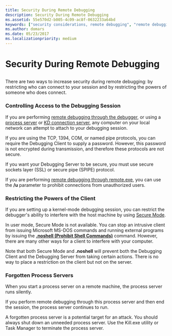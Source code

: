 ```yaml
---
title: Security During Remote Debugging
description: Security During Remote Debugging
ms.assetid: 55e570d2-b005-4c09-ac8f-0632233a64bd
keywords: ["security considerations, remote debugging", "remote debugging through remote.exe, security considerations", "remote debugging through the debugger, security considerations", "process server, security considerations"]
ms.author: domars
ms.date: 05/23/2017
ms.localizationpriority: medium
---
```


# Security During Remote Debugging


## <span id="ddk_security_during_remote_debugging_dbg"></span><span id="DDK_SECURITY_DURING_REMOTE_DEBUGGING_DBG"></span>


There are two ways to increase security during remote debugging: by restricting who can connect to your session and by restricting the powers of someone who does connect.

### <span id="controlling_access_to_the_debugging_session"></span><span id="CONTROLLING_ACCESS_TO_THE_DEBUGGING_SESSION"></span>Controlling Access to the Debugging Session

If you are performing [remote debugging through the debugger](remote-debugging-through-the-debugger.md), or using a [process server](process-servers--user-mode-.md) or [KD connection server](kd-connection-servers--kernel-mode-.md), any computer on your local network can attempt to attach to your debugging session.

If you are using the TCP, 1394, COM, or named pipe protocols, you can require the Debugging Client to supply a password. However, this password is not encrypted during transmission, and therefore these protocols are not secure.

If you want your Debugging Server to be secure, you must use secure sockets layer (SSL) or secure pipe (SPIPE) protocol.

If you are performing [remote debugging through remote.exe](remote-debugging-through-remote-exe.md), you can use the **/u** parameter to prohibit connections from unauthorized users.

### <span id="restricting_the_powers_of_the_client"></span><span id="RESTRICTING_THE_POWERS_OF_THE_CLIENT"></span>Restricting the Powers of the Client

If you are setting up a kernel-mode debugging session, you can restrict the debugger's ability to interfere with the host machine by using [Secure Mode](secure-mode.md).

In user mode, Secure Mode is not available. You can stop an intrusive client from issuing Microsoft MS-DOS commands and running external programs by issuing the [**.noshell (Prohibit Shell Commands)**](-noshell--prohibit-shell-commands-.md) command. However, there are many other ways for a client to interfere with your computer.

Note that both Secure Mode and **.noshell** will prevent both the Debugging Client and the Debugging Server from taking certain actions. There is no way to place a restriction on the client but not on the server.

### <span id="forgotten_process_servers"></span><span id="FORGOTTEN_PROCESS_SERVERS"></span>Forgotten Process Servers

When you start a process server on a remote machine, the process server runs silently.

If you perform remote debugging through this process server and then end the session, the process server continues to run.

A forgotten process server is a potential target for an attack. You should always shut down an unneeded process server. Use the Kill.exe utility or Task Manager to terminate the process server.

 

 






